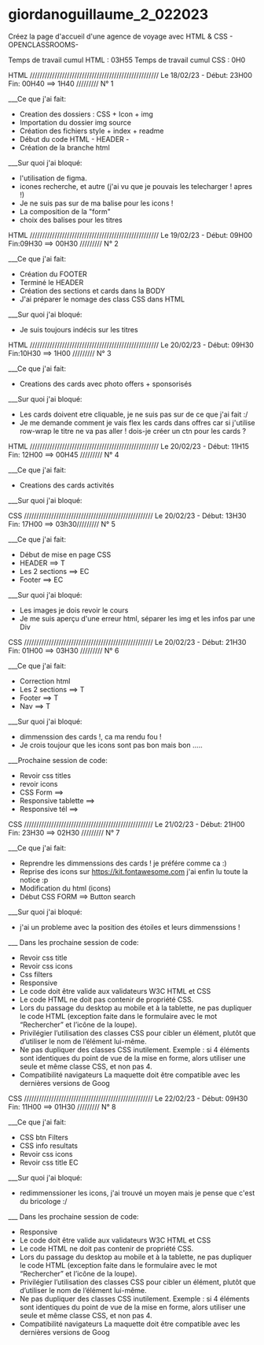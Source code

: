 # giordanoguillaume_2_022023

Créez la page d'accueil d'une agence de voyage avec HTML &amp; CSS - OPENCLASSROOMS-

Temps de travail cumul HTML : 03H55
Temps de travail cumul CSS : 0H0

HTML //////////////////////////////////////////////////// Le 18/02/23 - Début: 23H00 Fin: 00H40 ==> 1H40 ///////// N° 1

\_\_\_Ce que j'ai fait:

- Creation des dossiers : CSS + Icon + img
- Importation du dossier img source
- Création des fichiers style + index + readme
- Début du code HTML - HEADER -
- Création de la branche html

\_\_\_Sur quoi j'ai bloqué:

- l'utilisation de figma.
- icones recherche, et autre (j'ai vu que je pouvais les telecharger ! apres !)
- Je ne suis pas sur de ma balise pour les icons !
- La composition de la "form"
- choix des balises pour les titres

HTML //////////////////////////////////////////////////// Le 19/02/23 - Début: 09H00 Fin:09H30 ==> 00H30 ///////// N° 2

\_\_\_Ce que j'ai fait:

- Création du FOOTER
- Terminé le HEADER
- Création des sections et cards dans la BODY
- J'ai préparer le nomage des class CSS dans HTML

\_\_\_Sur quoi j'ai bloqué:

- Je suis toujours indécis sur les titres

HTML //////////////////////////////////////////////////// Le 20/02/23 - Début: 09H30 Fin:10H30 ==> 1H00 ///////// N° 3

\_\_\_Ce que j'ai fait:

- Creations des cards avec photo offers + sponsorisés

\_\_\_Sur quoi j'ai bloqué:

- Les cards doivent etre cliquable, je ne suis pas sur de ce que j'ai fait :/
- Je me demande comment je vais flex les cards dans offres car si j'utilise row-wrap le titre ne va pas aller ! dois-je créer un ctn pour les cards ?

HTML //////////////////////////////////////////////////// Le 20/02/23 - Début: 11H15 Fin: 12H00 ==> 00H45 ///////// N° 4

\_\_\_Ce que j'ai fait:

- Creations des cards activités

\_\_\_Sur quoi j'ai bloqué:

CSS //////////////////////////////////////////////////// Le 20/02/23 - Début: 13H30 Fin: 17H00 ==> 03h30///////// N° 5

\_\_\_Ce que j'ai fait:

- Début de mise en page CSS
- HEADER ==> T
- Les 2 sections ==> EC
- Footer ==> EC

\_\_\_Sur quoi j'ai bloqué:

- Les images je dois revoir le cours
- Je me suis aperçu d'une erreur html, séparer les img et les infos par une Div

CSS //////////////////////////////////////////////////// Le 20/02/23 - Début: 21H30 Fin: 01H00 ==> 03H30 ///////// N° 6

\_\_\_Ce que j'ai fait:

- Correction html
- Les 2 sections ==> T
- Footer ==> T
- Nav ==> T

\_\_\_Sur quoi j'ai bloqué:

- dimmenssion des cards !, ca ma rendu fou !
- Je crois toujour que les icons sont pas bon mais bon .....

\_\_\_Prochaine session de code:

- Revoir css titles
- revoir icons
- CSS Form ==>
- Responsive tablette ==>
- Responsive tél ==>

CSS //////////////////////////////////////////////////// Le 21/02/23 - Début: 21H00 Fin: 23H30 ==> 02H30 ///////// N° 7

\_\_\_Ce que j'ai fait:

- Reprendre les dimmenssions des cards ! je préfére comme ca :)
- Reprise des icons sur https://kit.fontawesome.com j'ai enfin lu toute la notice :p
- Modification du html (icons)
- Début CSS FORM ==> Button search

\_\_\_Sur quoi j'ai bloqué:

- j'ai un probleme avec la position des étoiles et leurs dimmenssions !

\_\_\_ Dans les prochaine session de code:

- Revoir css title
- Revoir css icons
- Css filters
- Responsive
- Le code doit être valide aux validateurs W3C HTML et CSS
- Le code HTML ne doit pas contenir de propriété CSS.
- Lors du passage du desktop au mobile et à la tablette, ne pas dupliquer le code
  HTML (exception faite dans le formulaire avec le mot “Rechercher” et l’icône de la
  loupe).
- Privilégier l’utilisation des classes CSS pour cibler un élément, plutôt que d’utiliser
  le nom de l’élément lui-même.
- Ne pas dupliquer des classes CSS inutilement. Exemple : si 4 éléments sont
  identiques du point de vue de la mise en forme, alors utiliser une seule et même
  classe CSS, et non pas 4.
- Compatibilité navigateurs La maquette doit être compatible avec les dernières versions de Goog

CSS //////////////////////////////////////////////////// Le 22/02/23 - Début: 09H30 Fin: 11H00 ==> 01H30 ///////// N° 8

\_\_\_Ce que j'ai fait:

- CSS btn Filters
- CSS info resultats
- Revoir css icons
- Revoir css title EC

\_\_\_Sur quoi j'ai bloqué:

- redimmenssioner les icons, j'ai trouvé un moyen mais je pense que c'est du bricologe :/

\_\_\_ Dans les prochaine session de code:

- Responsive
- Le code doit être valide aux validateurs W3C HTML et CSS
- Le code HTML ne doit pas contenir de propriété CSS.
- Lors du passage du desktop au mobile et à la tablette, ne pas dupliquer le code
  HTML (exception faite dans le formulaire avec le mot “Rechercher” et l’icône de la
  loupe).
- Privilégier l’utilisation des classes CSS pour cibler un élément, plutôt que d’utiliser
  le nom de l’élément lui-même.
- Ne pas dupliquer des classes CSS inutilement. Exemple : si 4 éléments sont
  identiques du point de vue de la mise en forme, alors utiliser une seule et même
  classe CSS, et non pas 4.
- Compatibilité navigateurs La maquette doit être compatible avec les dernières versions de Goog
